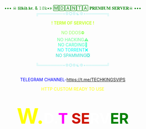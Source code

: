 <div style="text-align:center;"><font color="green">••• ☠︎︎ 𝖑𝖎𝖑𝖐𝖎𝖉.𝖐𝖊. &  𝟙𝟘𝕜•» 🄼🄳🄰🄽🅃🄰 𝐏𝐑𝐄𝐌𝐈𝐔𝐌 𝐒𝐄𝐑𝐕𝐄𝐑☠︎︎ •••</font><br>

<font color="#b9f2f1">
╔════════•❁✪❁☯❁•═══════╗</font><br>

<font color="#c5ff30"><b>! TERM OF SERVICE !</b></font><br>

<font color="#94ff61">NO DDOS⛔</font><br> <font color="#62ff91">NO HACKING⚠️</font><br> <font color="#31ffc2">NO CARDING🚫</font><br> <font color="#00fff2">NO TORRENT❌</font><br> <font color="#2bdfca">NO SPAMMING❎</font><br>

<font color="#b9f2f1">╚════════•❁✪❁☯❁•═══════╝</font><br><br>

<font color="blue">TELEGRAM CHANNEL-https://t.me/TECHKINGSVIPS

<div style="text-align:center;"><font color="yellow"> HTTP CUSTOM READY TO USE

<h1 style="text-align:center;"><big><big><big><big><big><bi
<font color="#0084ff">W.</font><font color="#ffffff">D.</font><font color="magenta">T         </font><font color="#ce1200">SE</font><font color="#ffffff">RV</font><font color="green">ER
